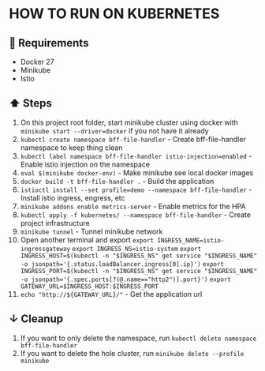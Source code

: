 # HOW TO RUN ON KUBERNETES

## 📝 Requirements
- Docker 27
- Minikube
- Istio

## ⬆️ Steps
1. On this project root folder, start minikube cluster using docker with `minikube start --driver=docker` if you not have it already
2. `kubectl create namespace bff-file-handler` - Create bff-file-handler namespace to keep thing clean
3. `kubectl label namespace bff-file-handler istio-injection=enabled` - Enable istio injection on the namespace
4. `eval $(minikube docker-env)` - Make minikube see local docker images
5. `docker build -t bff-file-handler .` - Build the application
6. `istioctl install --set profile=demo --namespace bff-file-handler` - Install istio ingress, engress, etc
7. `minikube addons enable metrics-server` - Enable metrics for the HPA
8. `kubectl apply -f kubernetes/ --namespace bff-file-handler` - Create project infrastructure
9. `minikube tunnel` - Tunnel minikube network
10. Open another terminal and export
`export INGRESS_NAME=istio-ingressgateway`
`export INGRESS_NS=istio-system`
`export INGRESS_HOST=$(kubectl -n "$INGRESS_NS" get service "$INGRESS_NAME" -o jsonpath='{.status.loadBalancer.ingress[0].ip}')`
`export INGRESS_PORT=$(kubectl -n "$INGRESS_NS" get service "$INGRESS_NAME" -o jsonpath='{.spec.ports[?(@.name=="http2")].port}')`
`export GATEWAY_URL=$INGRESS_HOST:$INGRESS_PORT`
11. `echo "http://${GATEWAY_URL}/"` - Get the application url

## ↓ Cleanup
1. If you want to only delete the namespace, run `kubectl delete namespace bff-file-handler`
2. If you want to delete the hole cluster, run `minikube delete --profile minikube`

